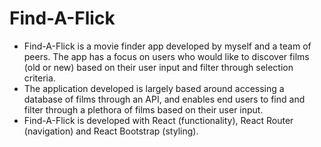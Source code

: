 # Find-A-Flick

- Find-A-Flick is a movie finder app developed by myself and a team of peers. The app has a focus on users who would like to discover films (old or new) based on their user input and filter through selection criteria. 		
- The application developed is largely based around accessing a database of films through an API, and enables end users to find and filter through a plethora of films based on their user input. 		
- Find-A-Flick is developed with React (functionality), React Router (navigation) and React Bootstrap (styling). 		

 
